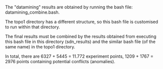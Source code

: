 The "datamining" results are obtained by running the bash file: datamining\_combine.bash.

The topo1 directory has a different structure, so this bash file is customised to run within that directory.

The final results must be combined by the results obtained from executing this bash file in this directory (sdn\_results) and the similar bash file (of the same name) in the topo1 directory.

In total, there are 6327 + 5445 = 11.772 experiment points, 1209 + 1767 = 2976 points containing potential conflicts (anomalies).
